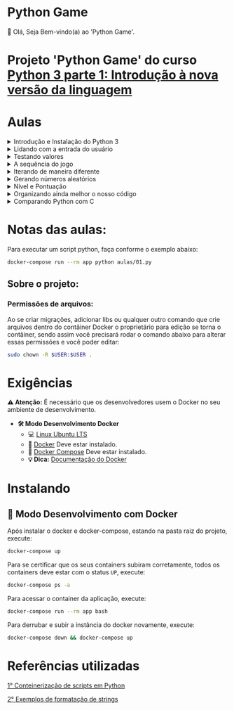 # Python Game

👋 Olá, Seja Bem-vindo(a) ao 'Python Game'.

# Projeto 'Python Game' do curso [Python 3 parte 1: Introdução à nova versão da linguagem](https://cursos.alura.com.br/course/python-3-introducao-a-nova-versao-da-linguagem)

# Aulas

<details>
    <summary>Introdução e Instalação do Python 3</summary>
    <ul>
        <li>Introdução</li>
        <li>Instalando o Python no Windows</li>
        <li>Instalando em outras plataformas</li>
        <li>Usar o Python sem instalá-lo</li>
        <li>Função print e variáveis</li>
        <li>Imprimindo uma mensagem na tela</li>
        <li>Personalizando a saída</li>
        <li>Imprimindo datas</li>
        <li>Tipagem do Python</li>
        <li>Qual o tipo da variável?</li>
        <li>Tipagem de variáveis</li>
        <li>Para saber mais: Snake_Case</li>
    <ul>
</details>

<details>
    <summary>Lidando com a entrada do usuário</summary>
    <ul>
        <li>Instalando e conhecendo o PyCharm</li>
        <li>Mão na massa: Primeiro projeto com PyCharm</li>
        <li>Comparando variáveis</li>
        <li>Impossível acertar o número</li>
        <li>Onde foi que ela errou?</li>
        <li>Comparação estranha</li>
        <li>O resultado da soma é...</li>
        <li>E o resultado agora?</li>
        <li>Diferenças entre o Python 2 e o Python 3</li>
        <li>Python 2 vs Python 3 - #1</li>
        <li>Python 2 vs Python 3 - #2</li>
        <li>Para saber mais: JavaScript vs Python</li>
        <li>Arquivos do projeto atual</li>
    <ul>
</details>

<details>
    <summary>Testando valores</summary>
    <ul>
        <li>A condição elif</li>
        <li>Faixa Etária</li>
        <li>Faixa Etária - Variáveis</li>
        <li>If..else. e nada funciona!</li>
        <li>Mão na massa: Dando dicas</li>
        <li>Qual é o tipo?</li>
        <li>Para saber mais: if sem ou com parênteses?</li>
        <li>Arquivos do projeto atual</li>
    <ul>
</details>

<details>
    <summary>A sequência do jogo</summary>
    <ul>
        <li>O laço com while</li>
        <li>Resultado do programa</li>
        <li>if e while</li>
        <li>Formatação de strings</li>
        <li>Testando formatação</li>
        <li>Mão na massa: Usando while</li>
        <li>Arquivos do projeto atual</li>
    <ul>
</details>

<details>
    <summary>Iterando de maneira diferente</summary>
    <ul>
        <li>O laço com for</li>
        <li>De while para for</li>
        <li>De while para for #2</li>
        <li>Encerrando a interação e o loop</li>
        <li>break e continue</li>
        <li>while com break</li>
        <li>for com continue</li>
        <li>Mão na massa: Usando for</li>
        <li>Para saber mais: Formatação de strings</li>
        <li>Adaptando o Padrão Americano</li>
        <li>O resultado da interpolação</li>
        <li>Interpolação - Python 2 vs Python 3</li>
        <li>Arquivos do projeto atual</li>
    <ul>
</details>

<details>
    <summary>Gerando números aleatórios</summary>
    <ul>
        <li>Gerando e arredondando um número aleatório</li>
        <li>Importar módulo</li>
        <li>Definindo um intervalo para a geração de números aleatórios</li>
        <li>O menor e o maior</li>
        <li>Múltiplos aleatórios</li>
        <li>O grande sorteio</li>
        <li>Mão na massa: Número secreto aleátorio</li>
        <li>Para saber mais: Pseudo-Random</li>
        <li>Arquivos do projeto atual</li>
    <ul>
</details>

<details>
    <summary>Nível e Pontuação</summary>
    <ul>
        <li>Adicionando níveis ao jogo</li>
        <li>Definindo uma pontuação para o usuário</li>
        <li>Funções built-in</li>
        <li>Dividindo pontos</li>
        <li>Mão na massa: Níveis e Pontuação</li>
        <li>Para saber mais: arredondar no Python 2 e no Python 3</li>
        <li>Para saber mais: Divisão de float e integer</li>
        <li>Arquivos do projeto atual</li>
    <ul>
</details>

<details>
    <summary>Organizando ainda melhor o nosso código</summary>
    <ul>
        <li>Importando arquivos dentro de outros</li>
        <li>Criando funções para os nossos jogos</li>
        <li>Declarando funções</li>
        <li>Importação de módulo</li>
        <li>Importação de módulo, mas um pouco diferente</li>
        <li>Diferenciando um arquivo executado de um importado</li>
        <li>Um módulo pode se chamar automaticamente?</li>
        <li>Mão na massa: Modularizando o jogo</li>
        <li>Download do jogo</li>
        <li>Arquivos do projeto atual</li>
    <ul>
</details>

<details>
    <summary>Comparando Python com C</summary>
    <ul>
        <li>Python vs C</li>
        <li>Interpretado vs Compilado</li>
        <li>Python é interpretado ou compilado?</li>
        <li>Download e considerações finais</li>
    <ul>
</details>

# Notas das aulas:

Para executar um script python, faça conforme o exemplo abaixo:
```sh
docker-compose run --rm app python aulas/01.py
```

## Sobre o projeto:

### Permissões de arquivos:

Ao se criar migrações, adicionar libs ou qualquer outro comando que crie arquivos dentro do contâiner Docker o proprietário para edição se torna o contâiner, sendo assim você precisará rodar o comando abaixo para alterar essas permissões e você poder editar:

```sh
sudo chown -R $USER:$USER .
```

# Exigências

**:warning: Atenção:** É necessário que os desenvolvedores usem o Docker no seu ambiente de desenvolvimento.

- **🛠 Modo Desenvolvimento Docker**
    - :computer: [Linux Ubuntu LTS](https://ubuntu.com/download/desktop)
    - 🐳 [Docker](https://docs.docker.com/engine/installation/) Deve estar instalado.
    - 🐳 [Docker Compose](https://docs.docker.com/compose/) Deve estar instalado.
    - **💡 Dica:** [Documentação do Docker](https://docs.docker.com/)

# Instalando

## 🐳 Modo Desenvolvimento com Docker

Após instalar o docker e docker-compose, estando na pasta raiz do projeto, execute:

```sh
docker-compose up
```

Para se certificar que os seus containers subiram corretamente, todos os containers deve estar com o status `UP`, execute:

```sh
docker-compose ps -a
```

Para acessar o container da aplicação, execute:

```sh
docker-compose run --rm app bash
```

Para derrubar e subir a instância do docker novamente, execute:

```sh
docker-compose down && docker-compose up
```

# Referências utilizadas

[1° Conteinerização de scripts em Python](https://github.com/claudimf/containerized_python)

[2° Exemplos de formatação de strings](https://docs.python.org/3/library/string.html#formatexamples)